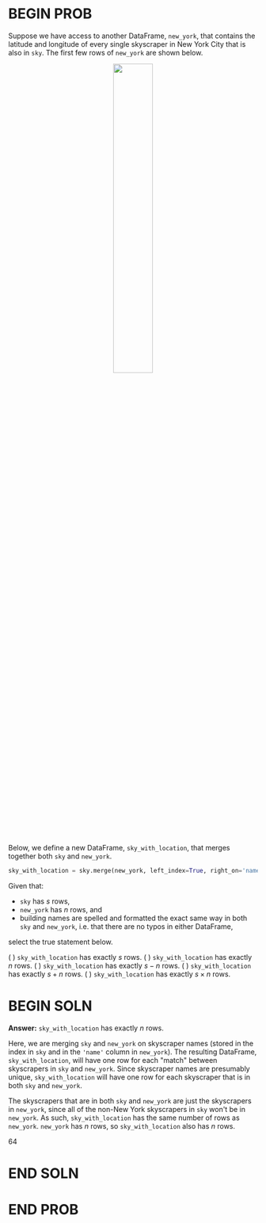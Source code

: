 # BEGIN PROB

Suppose we have access to another DataFrame, `new_york`, that contains the latitude and longitude of every single skyscraper in New York City that is also in `sky`. The first few rows of `new_york` are shown below.

<center><img src='../assets/images/wi22-midterm/ny.png' width=40%></center>

Below, we define a new DataFrame, `sky_with_location`, that merges together both `sky` and `new_york`.

```py
sky_with_location = sky.merge(new_york, left_index=True, right_on='name')
```

Given that:

- `sky` has $s$ rows,
- `new_york` has $n$ rows, and 
- building names are spelled and formatted the exact same way in both `sky` and `new_york`, i.e. that there are no typos in either DataFrame,

select the true statement below.

( ) `sky_with_location` has exactly $s$ rows.
( ) `sky_with_location` has exactly $n$ rows.
( ) `sky_with_location` has exactly $s - n$ rows.
( ) `sky_with_location` has exactly $s + n$ rows.
( ) `sky_with_location` has exactly $s \times n$ rows.

# BEGIN SOLN

**Answer:** `sky_with_location` has exactly $n$ rows.

Here, we are merging `sky` and `new_york` on skyscraper names (stored in the index in `sky` and in the `'name'` column in `new_york`). The resulting DataFrame, `sky_with_location`, will have one row for each "match" between skyscrapers in `sky` and `new_york`. Since skyscraper names are presumably unique, `sky_with_location` will have one row for each skyscraper that is in both `sky` and `new_york`.

The skyscrapers that are in both `sky` and `new_york` are just the skyscrapers in `new_york`, since all of the non-New York skyscrapers in `sky` won't be in `new_york`. As such, `sky_with_location` has the same number of rows as `new_york`. `new_york` has $n$ rows, so `sky_with_location` also has $n$ rows.

<average>64</average>

# END SOLN

# END PROB